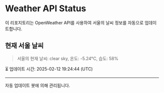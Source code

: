 
# Weather API Status

이 리포지토리는 OpenWeather API를 사용하여 서울의 날씨 정보를 자동으로 업데이트합니다.

## 현재 서울 날씨
> 서울의 현재 날씨: clear sky, 온도: -5.24°C, 습도: 58%

⏳ 업데이트 시간: 2025-02-12 19:24:44 (UTC)

---
자동 업데이트 봇에 의해 관리됩니다.

